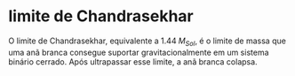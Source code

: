 # limite de Chandrasekhar

O limite de Chandrasekhar, equivalente a $1.44 \; M_{Sol}$, é o limite de massa que uma anã branca consegue suportar gravitacionalmente em um sistema binário cerrado. Após ultrapassar esse limite, a anã branca colapsa.